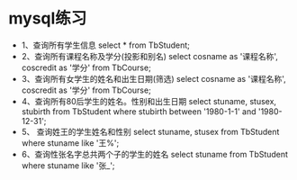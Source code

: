 # mysql练习
- 1、查询所有学生信息
	select * from TbStudent;
- 2、查询所有课程名称及学分(投影和别名)
	select cosname as '课程名称', coscredit as '学分' from TbCourse;
- 3、查询所有女学生的姓名和出生日期(筛选)
	select cosname as '课程名称', coscredit as '学分' from TbCourse;
- 4、查询所有80后学生的姓名。性别和出生日期
	 select stuname, stusex, stubirth from TbStudent where stubirth between '1980-1-1' and '1980-12-31';
- 5、 查询姓王的学生姓名和性别
	select stuname, stusex from TbStudent where stuname like '王%';
- 6、查询性张名字总共两个子的学生的姓名
	select stuname from TbStudent where stuname like '张_';
